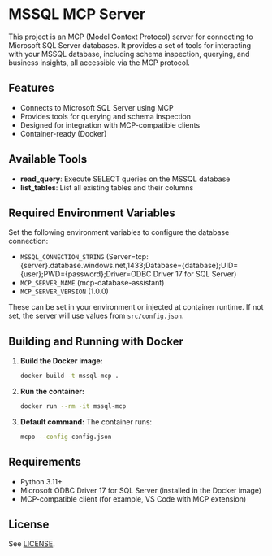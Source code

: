 # MSSQL MCP Server

This project is an MCP (Model Context Protocol) server for connecting to Microsoft SQL Server databases. It provides a set of tools for interacting with your MSSQL database, including schema inspection, querying, and business insights, all accessible via the MCP protocol.

## Features
- Connects to Microsoft SQL Server using MCP
- Provides tools for querying and schema inspection
- Designed for integration with MCP-compatible clients
- Container-ready (Docker)

## Available Tools
- **read_query**: Execute SELECT queries on the MSSQL database
- **list_tables**: List all existing tables and their columns

## Required Environment Variables

Set the following environment variables to configure the database connection:

- `MSSQL_CONNECTION_STRING` (Server=tcp:{server}.database.windows.net,1433;Database={database};UID={user};PWD={password};Driver=ODBC Driver 17 for SQL Server) 
- `MCP_SERVER_NAME` (mcp-database-assistant)
- `MCP_SERVER_VERSION` (1.0.0)

These can be set in your environment or injected at container runtime. If not set, the server will use values from `src/config.json`.

## Building and Running with Docker

1. **Build the Docker image:**
   ```sh
   docker build -t mssql-mcp .
   ```

2. **Run the container:**
   ```sh
   docker run --rm -it mssql-mcp
   ```

3. **Default command:**
   The container runs:
   ```sh
   mcpo --config config.json
   ```

## Requirements
- Python 3.11+
- Microsoft ODBC Driver 17 for SQL Server (installed in the Docker image)
- MCP-compatible client (for example, VS Code with MCP extension)

## License
See [LICENSE](LICENSE).
